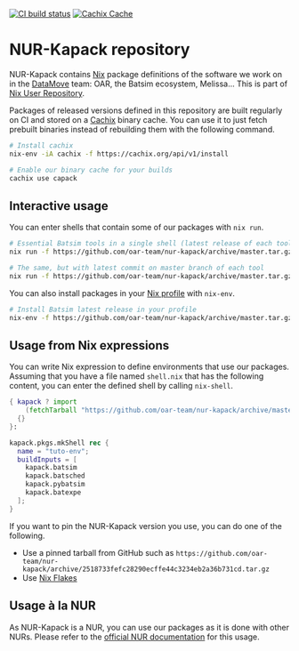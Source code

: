[![CI build status](https://github.com/oar-team/nur-kapack/actions/workflows/build-packages.yml/badge.svg?branch=master)](https://github.com/oar-team/nur-kapack/actions?query=branch%3Amaster)
[![Cachix Cache](https://img.shields.io/badge/cachix-capack-blue.svg)](https://capack.cachix.org)

NUR-Kapack repository
=====================

NUR-Kapack contains [Nix](https://nixos.org/) package definitions of the software we work on in the [DataMove](https://team.inria.fr/datamove/) team: OAR, the Batsim ecosystem, Melissa...
This is part of [Nix User Repository](https://github.com/nix-community/NUR).

Packages of released versions defined in this repository are built regularly on CI and stored on a [Cachix](https://cachix.org/) binary cache. You can use it to just fetch prebuilt binaries instead of rebuilding them with the following command.

```bash
# Install cachix
nix-env -iA cachix -f https://cachix.org/api/v1/install

# Enable our binary cache for your builds
cachix use capack
```

Interactive usage
-----------------

You can enter shells that contain some of our packages with `nix run`.

```bash
# Essential Batsim tools in a single shell (latest release of each tool)
nix run -f https://github.com/oar-team/nur-kapack/archive/master.tar.gz batsim batsched pybatsim batexpe

# The same, but with latest commit on master branch of each tool
nix run -f https://github.com/oar-team/nur-kapack/archive/master.tar.gz batsim-master batsched-master pybatsim-master batexpe-master
```

You can also install packages in your [Nix profile](https://nixos.org/manual/nix/unstable/package-management/profiles.html) with `nix-env`.

```bash
# Install Batsim latest release in your profile
nix-env -f https://github.com/oar-team/nur-kapack/archive/master.tar.gz -iA batsim
```

Usage from Nix expressions
--------------------------

You can write Nix expression to define environments that use our packages.
Assuming that you have a file named `shell.nix` that has the following content, you can enter the defined shell by calling `nix-shell`.
```nix
{ kapack ? import
    (fetchTarball "https://github.com/oar-team/nur-kapack/archive/master.tar.gz")
  {}
}:

kapack.pkgs.mkShell rec {
  name = "tuto-env";
  buildInputs = [
    kapack.batsim
    kapack.batsched
    kapack.pybatsim
    kapack.batexpe
  ];
}
```

If you want to pin the NUR-Kapack version you use, you can do one of the following.

- Use a pinned tarball from GitHub such as `https://github.com/oar-team/nur-kapack/archive/2518733fefc28290ecffe44c3234eb2a36b731cd.tar.gz`
- Use [Nix Flakes](https://wiki.nixos.org/wiki/Flakes)

Usage à la NUR
--------------

As NUR-Kapack is a NUR, you can use our packages as it is done with other NURs.
Please refer to the [official NUR documentation](https://github.com/nix-community/NUR) for this usage.
